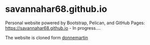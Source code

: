 # savannahar68.github.io

Personal website powered by Bootstrap, Pelican, and GitHub Pages: https://savannahar68.github.io - In progress....

The website is cloned form [donnemartin](https://github.com/donnemartin/donnemartin.github.io)

